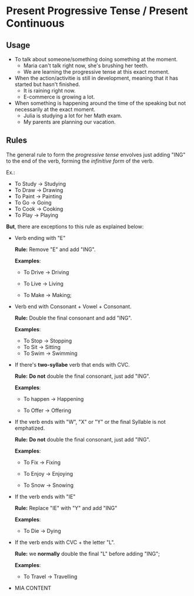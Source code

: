 # Present Progressive Tense / Present Continuous

## Usage

- To talk about someone/something doing something at the moment.
  - Maria can't talk right now, she's brushing her teeth.
  - We are learning the progressive tense at this exact moment.
- When the action/activitie is still in development, meaning that it has started but hasn't finished.
  - It is raining right now.
  - E-commerce is growing a lot.
- When something is happening around the time of the speaking  but not necessarily at the exact moment.
  - Julia is studying a lot for her Math exam.
  - My parents are planning our vacation.

## Rules



The general rule to form the *progressive tense* envolves just adding "ING" to the end of the verb, forming the *infinitive form* of the verb.



Ex.:

- To Study &rarr; Studying
- To Draw &rarr; Drawing
- To Paint &rarr; Painting
- To Go &rarr; Going
- To Cook &rarr; Cooking
- To Play &rarr; Playing

**But**, there are exceptions to this rule as explained below:



- Verb ending with "E"

  **Rule:** Remove "E" and add "ING".

  **Examples**: 

  - To Drive &rarr; Driving

  - To Live &rarr; Living

  - To Make &rarr; Making;

    

- Verb end with Consonant + Vowel + Consonant.

  **Rule:**  Double the final consonant and add "ING".

  **Examples**: 

  - To Stop &rarr; Stopping
  - To Sit &rarr; Sitting
  - To Swim &rarr; Swimming

  

- If there's **two-syllabe** verb that ends with CVC.

  **Rule:**  **Do not** double the final consonant, just add "ING".

  

  **Examples**: 

  - To happen &rarr; Happening

  - To Offer &rarr; Offering

    

- If the verb ends with "W", "X" or "Y" or the final Syllable is not emphatized.

  **Rule:**  **Do not** double the final consonant, just add "ING".

  **Examples**: 

  - To Fix &rarr; Fixing

  - To Enjoy &rarr; Enjoying

  - To Snow &rarr; Snowing

    

- If the verb ends with "IE"

  **Rule:**  Replace "IE" with "Y" and add "ING"

  **Examples**: 

  - To Die &rarr; Dying

    

- If the verb ends with CVC + the letter "L".

  **Rule:**  we **normally** double the final "L" before adding "ING";

  **Examples**: 

  - To Travel &rarr; Travelling



- MIA CONTENT
